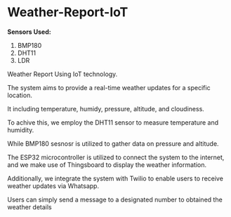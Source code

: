 # Weather-Report-IoT

**Sensors Used:**

1. BMP180
2. DHT11
3. LDR

Weather Report Using IoT technology.

The system aims to provide a real-time weather updates for a specific location.

It including temperature, humidy, pressure, altitude, and cloudiness.

To achive this, we employ the DHT11 sensor to measure temperature and humidity.

While BMP180 sesnosr is utilized to gather data on pressure and altitude.

The ESP32 microcontroller is utilized to connect the system to the internet, and we make use of Thingsboard to display the weather information.

Additionally, we integrate the system with Twilio to enable users to receive weather updates via Whatsapp.

Users can simply send a message to a designated number to obtained the weather details
